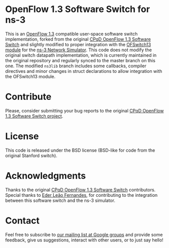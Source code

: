# OpenFlow 1.3 Software Switch for ns-3

This is an [OpenFlow 1.3][ofp13] compatible user-space software switch implementation, forked from the original [CPqD OpenFlow 1.3 Software Switch][cpqdofs13] and slightly modified to proper integration with the [OFSwitch13 module][ofswitch13] for the [ns-3 Network Simulator][ns-3]. This code does not modify the original switch datapath implementation, which is currently maintained in the original repository and regularly synced to the master branch on this one. The modified `ns3lib` branch includes some callbacks, compiler directives and minor changes in struct declarations to allow integration with the OFSwitch13 module. 

# Contribute
Please, consider submitting your bug reports to the original [CPqD OpenFlow 1.3 Software Switch project][cpqdofs13].

# License
This code is released under the BSD license (BSD-like for code from the original Stanford switch).

# Acknowledgments
Thanks to the original [CPqD OpenFlow 1.3 Software Switch][cpqdofs13] contributors. Special thanks to [Eder Leão Fernandes][ederlf], for contributing to the integration between this software switch and the ns-3 simulator.

# Contact
Feel free to subscribe to [our mailing list at Google groups][group] and provide some feedback, give us suggestions, interact with other users, or to just say hello!

[ofp13]: https://www.opennetworking.org/sdn-resources/technical-library
[cpqdofs13]: https://github.com/CPqD/ofsoftswitch13
[ofswitch13]: https://github.com/ljerezchaves/ofswitch13-module
[ns-3]: https://www.nsnam.org
[ederlf]: https://github.com/ederlf
[group]: https://groups.google.com/forum/#!forum/ofswitch13-users

